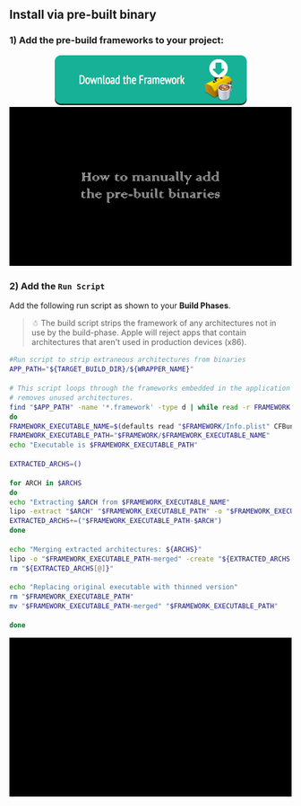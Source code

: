 ## Install via pre-built binary

### 1) Add the pre-build frameworks to your project:
<a href='https://raw.github.com/accepton/accepton-apple/master/Binaries/accepton.framework.zip'>
<div style='text-align: center'>
  <img src='../images/download_framework.png' />
</div>
</a>

<div style='text-align: center'>
  <img src='../images/prebuilt_binaries.gif' width="900" />
</div>

### 2) Add the `Run Script`
Add the following run script as shown to your **Build Phases**.  

> ☃ The build script strips the framework of any architectures not in use by the build-phase.  Apple will reject apps that contain architectures that
> aren't used in production devices (x86).

```sh
#Run script to strip extraneous architectures from binaries
APP_PATH="${TARGET_BUILD_DIR}/${WRAPPER_NAME}"

# This script loops through the frameworks embedded in the application and
# removes unused architectures.
find "$APP_PATH" -name '*.framework' -type d | while read -r FRAMEWORK
do
FRAMEWORK_EXECUTABLE_NAME=$(defaults read "$FRAMEWORK/Info.plist" CFBundleExecutable)
FRAMEWORK_EXECUTABLE_PATH="$FRAMEWORK/$FRAMEWORK_EXECUTABLE_NAME"
echo "Executable is $FRAMEWORK_EXECUTABLE_PATH"

EXTRACTED_ARCHS=()

for ARCH in $ARCHS
do
echo "Extracting $ARCH from $FRAMEWORK_EXECUTABLE_NAME"
lipo -extract "$ARCH" "$FRAMEWORK_EXECUTABLE_PATH" -o "$FRAMEWORK_EXECUTABLE_PATH-$ARCH"
EXTRACTED_ARCHS+=("$FRAMEWORK_EXECUTABLE_PATH-$ARCH")
done

echo "Merging extracted architectures: ${ARCHS}"
lipo -o "$FRAMEWORK_EXECUTABLE_PATH-merged" -create "${EXTRACTED_ARCHS[@]}"
rm "${EXTRACTED_ARCHS[@]}"

echo "Replacing original executable with thinned version"
rm "$FRAMEWORK_EXECUTABLE_PATH"
mv "$FRAMEWORK_EXECUTABLE_PATH-merged" "$FRAMEWORK_EXECUTABLE_PATH"

done
```
<div style='text-align: center'>
  <img src='../images/run_script.gif' width="900" />
</div>

